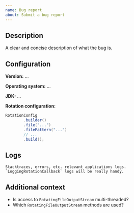 ```yaml
---
name: Bug report
about: Submit a bug report
---
```


## Description
A clear and concise description of what the bug is.

## Configuration

**Version:** ...

**Operating system:** ...

**JDK:** ...

**Rotation configuration:**
```java
RotationConfig
        .builder()
        .file("...")
        .filePattern("...")
        // ...
        .build();
```

## Logs
```
Stacktraces, errors, etc. relevant applications logs.
`LoggingRotationCallback` logs will be really handy.
```

## Additional context
- Is access to `RotatingFileOutputStream` multi-threaded?
- Which `RotatingFileOutputStream` methods are used?

